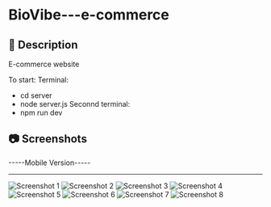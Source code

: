 # BioVibe---e-commerce

## 📖 Description
E-commerce website

To start:
  Terminal:
  - cd server
  - node server.js
  Seconnd terminal:
  - npm run dev


## 📷 Screenshots

-----Mobile Version-----

------------------------
![Screenshot 1](https://github.com/Vasillena/BioVibe---e-commerce/assets/114015792/c6d21235-4908-42c8-80cc-f76088205037)
![Screenshot 2](https://github.com/Vasillena/BioVibe---e-commerce/assets/114015792/982588aa-0df3-4c8b-a4ba-b6f0c2cf0826)
![Screenshot 3](https://github.com/Vasillena/BioVibe---e-commerce/assets/114015792/3dcc7955-0923-4b57-b5d0-901bf07d55cf)
![Screenshot 4](https://github.com/Vasillena/BioVibe---e-commerce/assets/114015792/cd43acc3-776e-4f7d-8b14-10c65b6843fe)
![Screenshot 5](https://github.com/Vasillena/BioVibe---e-commerce/assets/114015792/119d74c7-b3e4-4660-9c84-b75704cea135)
![Screenshot 6](https://github.com/Vasillena/BioVibe---e-commerce/assets/114015792/1f447360-988f-4eed-b7b9-0cb3a1ff4cf3)
![Screenshot 7](https://github.com/Vasillena/BioVibe---e-commerce/assets/114015792/aca9b7cf-eeff-46aa-a4e8-9ebe2fc5f283)
![Screenshot 8](https://github.com/Vasillena/BioVibe---e-commerce/assets/114015792/9684397a-2dd6-4c1a-a940-360480a921ce)
